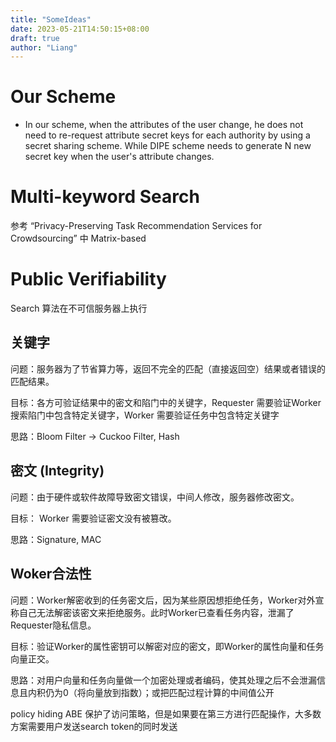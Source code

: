 ```yaml
---
title: "SomeIdeas"
date: 2023-05-21T14:50:15+08:00
draft: true
author: "Liang"
---
```


<!-- # Two-Client Inner-Product Functional Encryption with an Application to Money-Laundering Detection
    we can treat the position vector of the worker as x and the position vector of the requester as y. -->

# Our Scheme

- In our scheme, when the attributes of the user change, he does not need to re-request attribute secret keys for each authority by using a secret sharing scheme. While DIPE scheme needs to generate N new secret key when the user's attribute changes.

# Multi-keyword Search

参考 “Privacy-Preserving Task Recommendation Services for Crowdsourcing” 中 Matrix-based 


# Public Verifiability
Search 算法在不可信服务器上执行
  ## 关键字
  问题：服务器为了节省算力等，返回不完全的匹配（直接返回空）结果或者错误的匹配结果。
  
  目标：各方可验证结果中的密文和陷门中的关键字，Requester 需要验证Worker搜索陷门中包含特定关键字，Worker 需要验证任务中包含特定关键字

  思路：Bloom Filter -> Cuckoo Filter, Hash

  ## 密文 (Integrity)
  问题：由于硬件或软件故障导致密文错误，中间人修改，服务器修改密文。

  目标： Worker 需要验证密文没有被篡改。
  
  思路：Signature, MAC

  ## Woker合法性
  问题：Worker解密收到的任务密文后，因为某些原因想拒绝任务，Worker对外宣称自己无法解密该密文来拒绝服务。此时Worker已查看任务内容，泄漏了Requester隐私信息。

  目标：验证Worker的属性密钥可以解密对应的密文，即Worker的属性向量和任务向量正交。
  
  思路：对用户向量和任务向量做一个加密处理或者编码，使其处理之后不会泄漏信息且内积仍为0（将向量放到指数）；或把匹配过程计算的中间值公开


policy hiding ABE 保护了访问策略，但是如果要在第三方进行匹配操作，大多数方案需要用户发送search token的同时发送